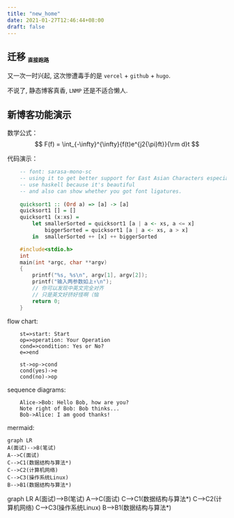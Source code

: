 ```yaml
---
title: "new_home"
date: 2021-01-27T12:46:44+08:00
draft: false
---
```


## 迁移 <sub><small><small>直接跑路</small></small></sub>

又一次一时兴起, 这次惨遭毒手的是 `vercel` + `github` + `hugo`.

不说了, 静态博客真香, <abbr>`LNMP`</abbr> 还是不适合懒人.

## 新博客功能演示

数学公式：
$$
    F(f) = \int_{-\infty}^{\infty}{f(t)e^{j2{\pi}ft}}{\rm d}t
$$

代码演示：

```haskell
    -- font: sarasa-mono-sc
    -- using it to get better support for East Asian Characters especially Simplified Chinese.
    -- use haskell because it's beautiful
    -- and also can show whether you got font ligatures.
    
    quicksort1 :: (Ord a) => [a] -> [a]
    quicksort1 [] = []
    quicksort1 (x:xs) =
        let smallerSorted = quicksort1 [a | a <- xs, a <= x]
            biggerSorted = quicksort1 [a | a <- xs, a > x]
        in  smallerSorted ++ [x] ++ biggerSorted

```

```c
    #include<stdio.h>
    int
    main(int *argc, char **argv)
    {
        printf("%s, %s\n", argv[1], argv[2]);
        printf("输入两参数如上↑\n");
        // 你可以发现中英文完全对齐
        // 只是英文好挤好怪啊（恼
        return 0;
    }
```

flow chart:

```flow
    st=>start: Start
    op=>operation: Your Operation
    cond=>condition: Yes or No?
    e=>end

    st->op->cond
    cond(yes)->e
    cond(no)->op
```

sequence diagrams:

```sequence
    Alice->Bob: Hello Bob, how are you?
    Note right of Bob: Bob thinks...
    Bob->Alice: I am good thanks!
```

mermaid: 

```mermaid
graph LR
A(面试)-->B(笔试)
A-->C(面试)
C-->C1(数据结构与算法*)
C-->C2(计算机网络)
C-->C3(操作系统Linux)
B-->B1(数据结构与算法*)
```
<div class="mermaid">
graph LR
A(面试)-->B(笔试)
A-->C(面试)
C-->C1(数据结构与算法*)
C-->C2(计算机网络)
C-->C3(操作系统Linux)
B-->B1(数据结构与算法*)
</div>